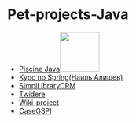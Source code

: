 # Pet-projects-Java
<ul>
  <li><a href="https://github.com/ncallie/42Project-PiscineJava">Piscine Java</a><img src="https://badge42.vercel.app/api/v2/cl35y53oe019509l7wzmgfla8/project/2562582" width="80"/> </li>
    <li><a href="https://github.com/ncallie/alishev">Курс по Spring(Наиль Алишев)</a></li>
    <li><a href="https://github.com/ncallie/SimplLibraryCRM">SimplLibraryCRM</a></li>
    <li><a href="https://github.com/ncallie/Twidere">Twidere</a></li>
    <li><a href="https://github.com/ncallie/wiki-project">Wiki-project</a></li>
    <li><a href="https://github.com/ncallie/CaseGSPI">CaseGSPI</a></li>
</ul>
